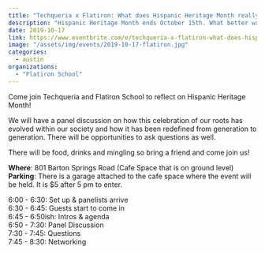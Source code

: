 ```yaml
---
title: "Techqueria x Flatiron: What does Hispanic Heritage Month really mean?"
description: "Hispanic Heritage Month ends October 15th. What better way to celebrate and reflect on what it means than to hear from the local community?"
date: 2019-10-17
link: https://www.eventbrite.com/e/techqueria-x-flatiron-what-does-hispanic-heritage-month-really-mean-tickets-74494851105?aff=ebdssbdestsearch/
image: "/assets/img/events/2019-10-17-flatiron.jpg"
categories:
  - austin
organizations:
  - "Flatiron School"
---
```


Come join Techqueria and Flatiron School to reflect on Hispanic Heritage Month!

We will have a panel discussion on how this celebration of our roots has evolved within our society and how it has been redefined from generation to generation. There will be opportunities to ask questions as well.

There will be food, drinks and mingling so bring a friend and come join us!

**Where**: 801 Barton Springs Road (Cafe Space that is on ground level)\
**Parking**: There is a garage attached to the cafe space where the event will be held. It is $5 after 5 pm to enter.

6:00 - 6:30: Set up & panelists arrive\
6:30 - 6:45: Guests start to come in\
6:45 - 6:50ish: Intros & agenda\
6:50 - 7:30: Panel Discussion\
7:30 - 7:45: Questions\
7:45 - 8:30: Networking